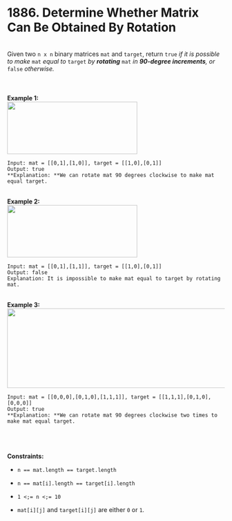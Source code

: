 # 1886. Determine Whether Matrix Can Be Obtained By Rotation

<br />Given two `n x n` binary matrices `mat` and `target`, return `true`<em> if it is possible to make </em>`mat`<em> equal to </em>`target`<em> by **rotating** </em>`mat`<em> in **90-degree increments**, or </em>`false`<em> otherwise.</em><br />
<br /> <br />
<br />**Example 1:**<br />
<img alt="" src="https://assets.leetcode.com/uploads/2021/05/20/grid3.png" style="width:301px;height:121px"/>
```
Input: mat = [[0,1],[1,0]], target = [[1,0],[0,1]]
Output: true
**Explanation: **We can rotate mat 90 degrees clockwise to make mat equal target.
```
<br />**Example 2:**<br />
<img alt="" src="https://assets.leetcode.com/uploads/2021/05/20/grid4.png" style="width:301px;height:121px"/>
```
Input: mat = [[0,1],[1,1]], target = [[1,0],[0,1]]
Output: false
Explanation: It is impossible to make mat equal to target by rotating mat.
```
<br />**Example 3:**<br />
<img alt="" src="https://assets.leetcode.com/uploads/2021/05/26/grid4.png" style="width:661px;height:184px"/>
```
Input: mat = [[0,0,0],[0,1,0],[1,1,1]], target = [[1,1,1],[0,1,0],[0,0,0]]
Output: true
**Explanation: **We can rotate mat 90 degrees clockwise two times to make mat equal target.
```
<br /> <br />
<br />**Constraints:**<br />

* `n == mat.length == target.length`

* `n == mat[i].length == target[i].length`

* `1 <;= n <;= 10`

* `mat[i][j]` and `target[i][j]` are either `0` or `1`.